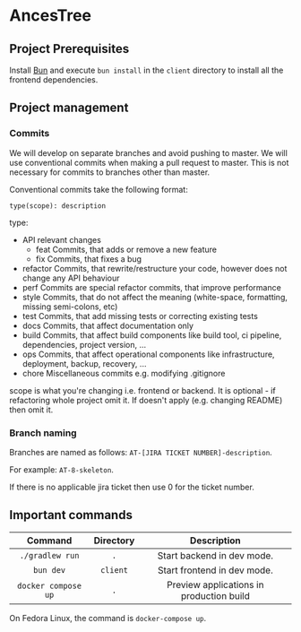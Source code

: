# AncesTree

## Project Prerequisites

Install [Bun](https://bun.sh) and execute `bun install` in the `client` directory to install all the frontend
dependencies.

## Project management

### Commits

We will develop on separate branches and avoid pushing to master. We will use conventional commits when making a pull request to master. This is not necessary for commits to branches other than master.

Conventional commits take the following format:
```
type(scope): description
```

type:

* API relevant changes
  * feat Commits, that adds or remove a new feature
  * fix Commits, that fixes a bug
* refactor Commits, that rewrite/restructure your code, however does not change any API behaviour
* perf Commits are special refactor commits, that improve performance
* style Commits, that do not affect the meaning (white-space, formatting, missing semi-colons, etc)
* test Commits, that add missing tests or correcting existing tests
* docs Commits, that affect documentation only
* build Commits, that affect build components like build tool, ci pipeline, dependencies, project version, ...
* ops Commits, that affect operational components like infrastructure, deployment, backup, recovery, ...
* chore Miscellaneous commits e.g. modifying .gitignore

scope is what you're changing i.e. frontend or backend. It is optional - if refactoring whole project omit it. If doesn't apply (e.g. changing README) then omit it.

### Branch naming

Branches are named as follows: `AT-[JIRA TICKET NUMBER]-description`.

For example: `AT-8-skeleton`.

If there is no applicable jira ticket then use 0 for the ticket number.

## Important commands

|       Command       | Directory |               Description                |
|:-------------------:|:---------:|:----------------------------------------:|
|   `./gradlew run`   |    `.`    |        Start backend in dev mode.        |
|      `bun dev`      | `client`  |       Start frontend in dev mode.        |
| `docker compose up` |    `.`    | Preview applications in production build |

On Fedora Linux, the command is `docker-compose up`.